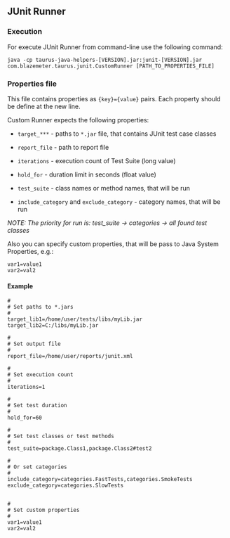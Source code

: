 ## JUnit Runner

### Execution

For execute JUnit Runner from command-line use the following command:

```    
java -cp taurus-java-helpers-[VERSION].jar:junit-[VERSION].jar com.blazemeter.taurus.junit.CustomRunner [PATH_TO_PROPERTIES_FILE]
```
    
### Properties file

This file contains properties as `{key}={value}` pairs. Each property should be define at the new line.

Custom Runner expects the following properties:

- `target_***` - paths to `*.jar` file, that contains JUnit test case classes 

- `report_file` - path to report file

- `iterations` - execution count of Test Suite (long value)

- `hold_for` - duration limit in seconds (float value)

- `test_suite` - class names or method names, that will be run

- `include_category` and `exclude_category` - category names, that will be run

_NOTE: The priority for run is: test_suite -> categories -> all found test classes_

Also you can specify custom properties, that will be pass to Java System Properties, e.g.:

```
var1=value1
var2=val2
```

#### Example 
```
#
# Set paths to *.jars
#
target_lib1=/home/user/tests/libs/myLib.jar
target_lib2=C:/libs/myLib.jar

#
# Set output file
#
report_file=/home/user/reports/junit.xml

#
# Set execution count
#
iterations=1

#
# Set test duration
#
hold_for=60

#
# Set test classes or test methods
#
test_suite=package.Class1,package.Class2#test2

#
# Or set categories
#
include_category=categories.FastTests,categories.SmokeTests
exclude_category=categories.SlowTests


#
# Set custom properties
#
var1=value1
var2=val2
```
